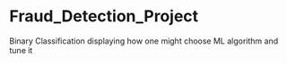 # Fraud_Detection_Project
Binary Classification displaying how one might choose ML algorithm and tune it
